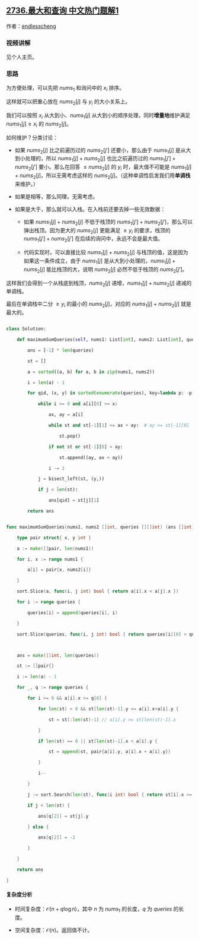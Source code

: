 ## [2736.最大和查询 中文热门题解1](https://leetcode.cn/problems/maximum-sum-queries/solutions/100000/pai-xu-dan-diao-zhan-shang-er-fen-by-end-of9h)

作者：[endlesscheng](https://leetcode.cn/u/endlesscheng)

### 视频讲解

见个人主页。

### 思路

为方便处理，可以先把 $\textit{nums}_1$ 和询问中的 $x_i$ 排序。

这样就可以把重心放在 $\textit{nums}_2[j]$ 与 $y_i$ 的大小关系上。

我们可以按照 $x_i$ 从大到小、$\textit{nums}_1[j]$ 从大到小的顺序处理，同时**增量地**维护满足 $\textit{nums}_1[j]\ge x_i$ 的 $\textit{nums}_2[j]$。

如何维护？分类讨论：

- 如果 $\textit{nums}_2[j]$ 比之前遍历过的 $\textit{nums}_2[j']$ 还要小，那么由于 $\textit{nums}_1[j]$ 是从大到小处理的，所以 $\textit{nums}_1[j]+\textit{nums}_2[j]$ 也比之前遍历过的 $\textit{nums}_1[j']+\textit{nums}_2[j']$ 要小。那么在回答 $\le \textit{nums}_2[j]$ 的 $y_i$ 时，最大值不可能是 $\textit{nums}_1[j]+\textit{nums}_2[j]$，所以无需考虑这样的 $\textit{nums}_2[j]$。（这种单调性启发我们用**单调栈**来维护。）
- 如果是相等，那么同理，无需考虑。
- 如果是大于，那么就可以入栈。在入栈前还要去掉一些无效数据：
    - 如果 $\textit{nums}_1[j]+\textit{nums}_2[j]$ 不低于栈顶的 $\textit{nums}_1[j']+\textit{nums}_2[j']$，那么可以弹出栈顶。因为更大的 $\textit{nums}_2[j]$ 更能满足 $\ge y_i$ 的要求，栈顶的 $\textit{nums}_1[j']+\textit{nums}_2[j']$ 在后续的询问中，永远不会是最大值。
    - 代码实现时，可以直接比较 $\textit{nums}_1[j]+\textit{nums}_2[j]$ 与栈顶的值，这是因为如果这一条件成立，由于 $\textit{nums}_1[j]$ 是从大到小处理的，$\textit{nums}_1[j]+\textit{nums}_2[j]$ 能比栈顶的大，说明 $\textit{nums}_2[j]$ 必然不低于栈顶的 $\textit{nums}_2[j']$。

这样我们会得到一个从栈底到栈顶，$\textit{nums}_2[j]$ 递增，$\textit{nums}_1[j]+\textit{nums}_2[j]$ 递减的单调栈。

最后在单调栈中二分 $\ge y_i$ 的最小的 $\textit{nums}_2[j]$，对应的 $\textit{nums}_1[j]+\textit{nums}_2[j]$ 就是最大的。

```py [sol-Python3]
class Solution:
    def maximumSumQueries(self, nums1: List[int], nums2: List[int], queries: List[List[int]]) -> List[int]:
        ans = [-1] * len(queries)
        st = []
        a = sorted((a, b) for a, b in zip(nums1, nums2))
        i = len(a) - 1
        for qid, (x, y) in sorted(enumerate(queries), key=lambda p: -p[1][0]):
            while i >= 0 and a[i][0] >= x:
                ax, ay = a[i]
                while st and st[-1][1] <= ax + ay:  # ay >= st[-1][0]
                    st.pop()
                if not st or st[-1][0] < ay:
                    st.append((ay, ax + ay))
                i -= 1
            j = bisect_left(st, (y,))
            if j < len(st):
                ans[qid] = st[j][1]
        return ans
```

```go [sol-Go]
func maximumSumQueries(nums1, nums2 []int, queries [][]int) (ans []int) {
	type pair struct{ x, y int }
	a := make([]pair, len(nums1))
	for i, x := range nums1 {
		a[i] = pair{x, nums2[i]}
	}
	sort.Slice(a, func(i, j int) bool { return a[i].x < a[j].x })
	for i := range queries {
		queries[i] = append(queries[i], i)
	}
	sort.Slice(queries, func(i, j int) bool { return queries[i][0] > queries[j][0] })

	ans = make([]int, len(queries))
	st := []pair{}
	i := len(a) - 1
	for _, q := range queries {
		for i >= 0 && a[i].x >= q[0] {
			for len(st) > 0 && st[len(st)-1].y <= a[i].x+a[i].y {
				st = st[:len(st)-1] // a[i].y >= st[len(st)-1].x
			}
			if len(st) == 0 || st[len(st)-1].x < a[i].y {
				st = append(st, pair{a[i].y, a[i].x + a[i].y})
			}
			i--
		}
		j := sort.Search(len(st), func(i int) bool { return st[i].x >= q[1] })
		if j < len(st) {
			ans[q[2]] = st[j].y
		} else {
			ans[q[2]] = -1
		}
	}
	return ans
}
```

#### 复杂度分析

- 时间复杂度：$\mathcal{O}(n + q\log n)$，其中 $n$ 为 $\textit{nums}_1$ 的长度，$q$ 为 $\textit{queries}$ 的长度。
- 空间复杂度：$\mathcal{O}(n)$。返回值不计。
